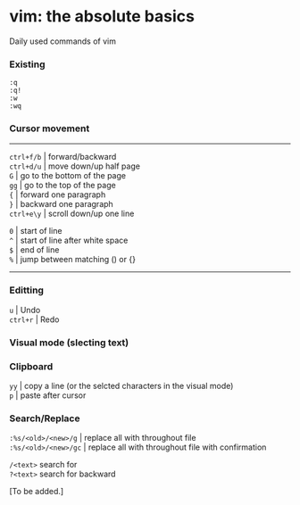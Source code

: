 # vim: the absolute basics
Daily used commands of vim


### Existing

`:q`  
`:q!`  
`:w`  
`:wq`  


### Cursor movement

---

`ctrl+f/b` | forward/backward  
`ctrl+d/u` | move down/up half page  
`G`        | go to the bottom of the page  
`gg`       | go to the top of the page  
`{`        | forward one paragraph  
`}`        | backward one paragraph  
`ctrl+e\y` | scroll down/up one line  

`0`        | start of line  
`^`        | start of line after white space  
`$`        | end of line  
`%`        | jump between matching () or {}  


---

### Editting

`u`      | Undo  
`ctrl+r` | Redo

### Visual mode (slecting text)

### Clipboard

`yy` | copy a line (or the selcted characters in the visual mode)  
`p`  | paste after cursor

### Search/Replace

`:%s/<old>/<new>/g` | replace all <old> with <new> throughout file  
`:%s/<old>/<new>/gc` | replace all <old> with <new> throughout file with confirmation  

`/<text>` search for <text>  
`?<text>` search for <text> backward  
  









[To be added.]
